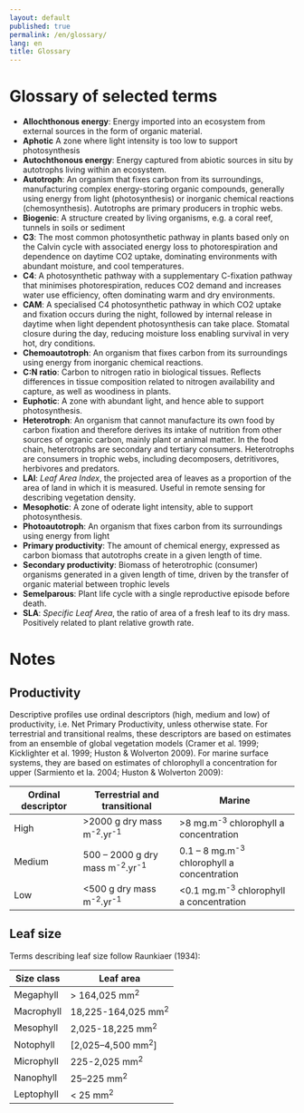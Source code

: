```yaml
---
layout: default
published: true
permalink: /en/glossary/
lang: en
title: Glossary
---
```

# Glossary of selected terms

* **Allochthonous energy**: Energy imported into an ecosystem from external sources in the form of organic material.
* **Aphotic**	A zone where light intensity is too low to support photosynthesis
* **Autochthonous energy**:	Energy captured from abiotic sources in situ by autotrophs living within an ecosystem.
* **Autotroph**:	An organism that fixes carbon from its surroundings, manufacturing complex energy-storing organic compounds, generally using energy from light (photosynthesis) or inorganic chemical reactions (chemosynthesis). Autotrophs are primary producers in trophic webs.
* **Biogenic**:	A structure created by living organisms, e.g. a coral reef, tunnels in soils or sediment
* **C3**: The most common photosynthetic pathway in plants based only on the Calvin cycle with associated energy loss to photorespiration and dependence on daytime CO2 uptake, dominating environments with abundant moisture, and cool temperatures.
* **C4**: A photosynthetic pathway with a supplementary C-fixation pathway that minimises photorespiration, reduces CO2 demand and increases water use efficiency, often dominating warm and dry environments.
* **CAM**:	A specialised C4 photosynthetic pathway in which CO2 uptake and fixation occurs during the night, followed by internal release in daytime  when light dependent photosynthesis can take place. Stomatal closure during the day, reducing moisture loss enabling survival in very hot, dry conditions.
* **Chemoautotroph**:	An organism that fixes carbon from its surroundings using energy from inorganic chemical reactions.
* **C:N ratio**:	Carbon to nitrogen ratio in biological tissues. Reflects differences in tissue composition related to nitrogen availability and capture, as well as woodiness in plants.
* **Euphotic**:	A zone with abundant light, and hence able to support photosynthesis.
* **Heterotroph**:	An organism that cannot manufacture its own food by carbon fixation and therefore derives its intake of nutrition from other sources of organic carbon, mainly plant or animal matter. In the food chain, heterotrophs are secondary and tertiary consumers. Heterotrophs are consumers in trophic webs, including decomposers, detritivores, herbivores and predators.
* **LAI**:	*Leaf Area Index*, the projected area of leaves as a proportion of the area of land in which it is measured. Useful in remote sensing for describing vegetation density.
* **Mesophotic**:	A zone of oderate light intensity, able to support photosynthesis.
* **Photoautotroph**:	An organism that fixes carbon from its surroundings using energy from light
* **Primary productivity**:	The amount of chemical energy, expressed as carbon biomass that autotrophs create in a given length of time.
* **Secondary productivity**:	Biomass of heterotrophic (consumer) organisms generated in a given length of time, driven by the transfer of organic material between trophic levels
* **Semelparous**:	Plant life cycle with a single reproductive episode before death.
* **SLA**:	*Specific Leaf Area*, the ratio of area of a fresh leaf to its dry mass. Positively related to plant relative growth rate.

# Notes
## Productivity
 Descriptive profiles use ordinal descriptors (high, medium and low)  of productivity, i.e. Net Primary Productivity, unless otherwise state.  For terrestrial and transitional realms, these descriptors are based on estimates from an ensemble of global vegetation models (Cramer et al. 1999; Kicklighter et al. 1999; Huston & Wolverton 2009). For marine surface systems, they are based on estimates of chlorophyll a concentration for upper (Sarmiento et la. 2004; Huston & Wolverton 2009):

| Ordinal descriptor |	Terrestrial and transitional | Marine |
|---|---|---|
| High | >2000 g dry mass m<sup>-2</sup>.yr<sup>-1</sup> | >8 mg.m<sup>-3</sup> chlorophyll a concentration |
| Medium | 500 – 2000 g dry mass m<sup>-2</sup>.yr<sup>-1</sup>  | 0.1 – 8  mg.m<sup>-3</sup> chlorophyll a concentration  |
| Low | <500 g dry mass m<sup>-2</sup>.yr<sup>-1</sup>  | <0.1 mg.m<sup>-3</sup> chlorophyll a concentration  |

## Leaf size

Terms describing leaf size follow Raunkiaer (1934):

| Size class |	Leaf area |
|---|---|
|Megaphyll	|> 164,025 mm<sup>2</sup> |
|Macrophyll	|18,225-164,025 mm<sup>2</sup>|
|Mesophyll	|2,025-18,225 mm<sup>2</sup>|
|Notophyll	|[2,025–4,500 mm<sup>2</sup>]|
|Microphyll	|225-2,025 mm<sup>2</sup>|
|Nanophyll	|25–225 mm<sup>2</sup>|
|Leptophyll	|< 25 mm<sup>2</sup>|
